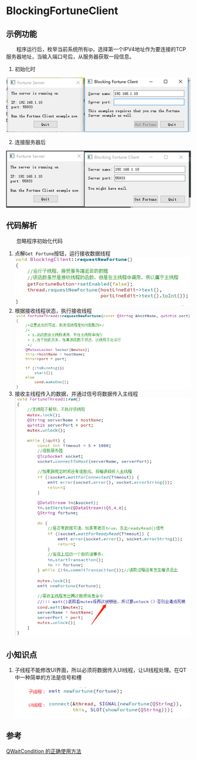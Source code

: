 # BlockingFortuneClient

## 示例功能

&emsp;&emsp;程序运行后，枚举当前系统所有ip，选择第一个IPV4地址作为要连接的TCP服务器地址，当输入端口号后，从服务器获取一段信息。

1. 初始化时

![初始化前](img/image-20200316210716146.png)

2. 连接服务器后

![连接服务器后](img/image-20200316210923110.png)

## 代码解析

&emsp;&emsp;忽略程序初始化代码

1. 点解`Get Fortune`按钮，运行接收数据线程![运行接收线程](img/image-20200317213934426.png)
2. 根据接收线程状态，执行接收线程![运行接收线程的条件](img/image-20200317214222828.png)
3. 接收主线程传入的数据，并通过信号将数据传入主线程![接收数据](img/image-20200317214419038.png)

## 小知识点

1. 子线程不能修改UI界面，所以必须将数据传入UI线程，让UI线程处理。在QT中一种简单的方法是信号和槽![使用功能信号和槽在线程间传递数据](img/image-20200317215205258.png)

## 参考

[QWaitCondition 的正确使用方法](https://blog.csdn.net/flyoxs/article/details/54617342)